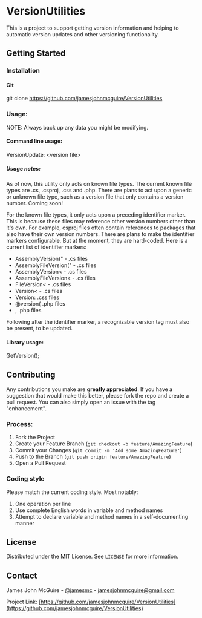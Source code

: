 # VersionUtilities

This is a project to support getting version information and helping to automatic version updates and other versioning functionality.

## Getting Started

### Installation
#### Git
git clone  https://github.com/jamesjohnmcguire/VersionUtilities

### Usage:

NOTE: Always back up any data you might be modifying.

#### Command line usage:

VersionUpdate: \<version file\>

##### Usage notes:
As of now, this utility only acts on known file types. The current known file types are .cs, .csproj, .css and .php.  There are plans to act upon a generic or unknown file type, such as a version file that only contains a version number.  Coming soon!

For the known file types, it only acts upon a preceding identifier marker. This is because these files may reference other version numbers other than it's own.  For example, csproj files often contain references to packages that also have their own version numbers.  There are plans to make the identifier markers configurable.  But at the moment, they are hard-coded.  Here is a current list of identifier markers:
- AssemblyVersion(" - .cs files
- AssemblyFileVersion(" - .cs files
- AssemblyVersion\< - .cs files
- AssemblyFileVersion\< - .cs files
- FileVersion\< - .cs files
- Version\< - .cs files
- Version: .css files
- @version( .php files
- , .php files

Following after the identifier marker, a recognizable version tag must also be present, to be updated.

#### Library usage:
GetVersion();

## Contributing

Any contributions you make are **greatly appreciated**.  If you have a suggestion that would make this better, please fork the repo and create a pull request. You can also simply open an issue with the tag "enhancement".

### Process:

1. Fork the Project
2. Create your Feature Branch (`git checkout -b feature/AmazingFeature`)
3. Commit your Changes (`git commit -m 'Add some AmazingFeature'`)
4. Push to the Branch (`git push origin feature/AmazingFeature`)
5. Open a Pull Request

### Coding style
Please match the current coding style.  Most notably:  
1. One operation per line
2. Use complete English words in variable and method names
3. Attempt to declare variable and method names in a self-documenting manner


## License

Distributed under the MIT License. See `LICENSE` for more information.

## Contact

James John McGuire - [@jamesmc](https://twitter.com/jamesmc) - jamesjohnmcguire@gmail.com

Project Link: [https://github.com/jamesjohnmcguire/VersionUtilities](https://github.com/jamesjohnmcguire/VersionUtilities)
